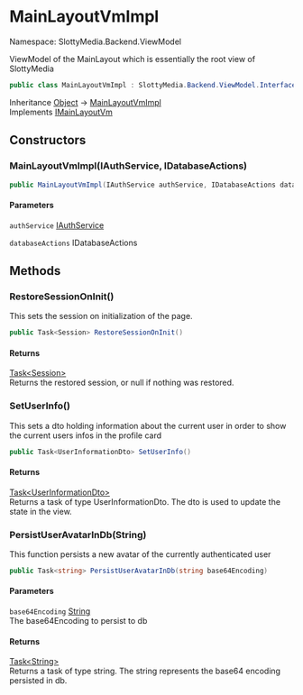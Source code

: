 # MainLayoutVmImpl

Namespace: SlottyMedia.Backend.ViewModel

ViewModel of the MainLayout which is essentially the root view of SlottyMedia

```csharp
public class MainLayoutVmImpl : SlottyMedia.Backend.ViewModel.Interfaces.IMainLayoutVm
```

Inheritance [Object](https://docs.microsoft.com/en-us/dotnet/api/system.object) → [MainLayoutVmImpl](./slottymedia.backend.viewmodel.mainlayoutvmimpl.md)<br>
Implements [IMainLayoutVm](./slottymedia.backend.viewmodel.interfaces.imainlayoutvm.md)

## Constructors

### **MainLayoutVmImpl(IAuthService, IDatabaseActions)**

```csharp
public MainLayoutVmImpl(IAuthService authService, IDatabaseActions databaseActions)
```

#### Parameters

`authService` [IAuthService](./slottymedia.backend.services.interfaces.iauthservice.md)<br>

`databaseActions` IDatabaseActions<br>

## Methods

### **RestoreSessionOnInit()**

This sets the session on initialization of the page.

```csharp
public Task<Session> RestoreSessionOnInit()
```

#### Returns

[Task&lt;Session&gt;](https://docs.microsoft.com/en-us/dotnet/api/system.threading.tasks.task-1)<br>
Returns the restored session, or null if nothing was restored.

### **SetUserInfo()**

This sets a dto holding information about the current user in order to show the current users infos in the profile card

```csharp
public Task<UserInformationDto> SetUserInfo()
```

#### Returns

[Task&lt;UserInformationDto&gt;](https://docs.microsoft.com/en-us/dotnet/api/system.threading.tasks.task-1)<br>
Returns a task of type UserInformationDto. The dto is used to update the state in the view.

### **PersistUserAvatarInDb(String)**

This function persists a new avatar of the currently authenticated user

```csharp
public Task<string> PersistUserAvatarInDb(string base64Encoding)
```

#### Parameters

`base64Encoding` [String](https://docs.microsoft.com/en-us/dotnet/api/system.string)<br>
The base64Encoding to persist to db

#### Returns

[Task&lt;String&gt;](https://docs.microsoft.com/en-us/dotnet/api/system.threading.tasks.task-1)<br>
Returns a task of type string. The string represents the base64 encoding persisted in db.
